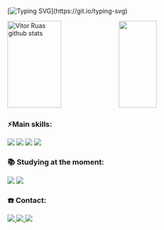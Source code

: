 
[![Typing SVG](https://readme-typing-svg.herokuapp.com/?color=4888F1&size=35&start=true&vStart=true&width=1000&lines=Hello!,+My+name+is+Vitor+Ruas;Welcome!)](https://git.io/typing-svg)



<div align="start">  
  <img width="49%" height="195px" src="https://github-readme-stats.vercel.app/api?username=vruas&show_icons=true&count_private=true&hide_border=true&title_color=4888F1&icon_color=4888F1&text_color=c9d1d9&bg_color=0d1117" alt="Vitor Ruas github stats" /> 
  <img width="41%" height="195px" src="https://github-readme-stats.vercel.app/api/top-langs/?username=vruas&layout=compact&hide_border=true&title_color=4888F1&text_color=ff91a4&bg_color=0d1117" />
</div>

### ⚡Main skills:

<div align="start">
   <img src="https://img.shields.io/badge/C%23-239120?style=for-the-badge&logo=c-sharp&logoColor=white">
   <img src="https://img.shields.io/badge/.NET-5C2D91?style=for-the-badge&logo=.net&logoColor=white">
   <img src="https://img.shields.io/badge/Python-3776AB?style=for-the-badge&logo=python&logoColor=white">
   <img src="https://img.shields.io/badge/Microsoft%20SQL%20Server-CC2927?style=for-the-badge&logo=microsoft%20sql%20server&logoColor=white">
</div>

### 📚 Studying at the moment:

<div align="start">
    <img src="https://img.shields.io/badge/JavaScript-F7DF1E?style=for-the-badge&logo=javascript&logoColor=black">
    <img src="https://img.shields.io/badge/React-20232A?style=for-the-badge&logo=react&logoColor=61DAFB">
</div>



### ☎️ Contact:

<div align="start">
  <a href="https://www.instagram.com/vetoor__/" target="_blank"><img src="https://img.shields.io/badge/Instagram-E4405F?style=for-the-badge&logo=instagram&logoColor=white"> </a>
  <a href="mailto:vitorruas766@gmail.com" target="_blank"><img src="https://img.shields.io/badge/Gmail-D14836?style=for-the-badge&logo=gmail&logoColor=white"> </a>
  <a href="https://www.linkedin.com/in/vitorsruas/" target="_blank"><img src="https://img.shields.io/badge/LinkedIn-0077B5?style=for-the-badge&logo=linkedin&logoColor=white"> </a>
</div>
